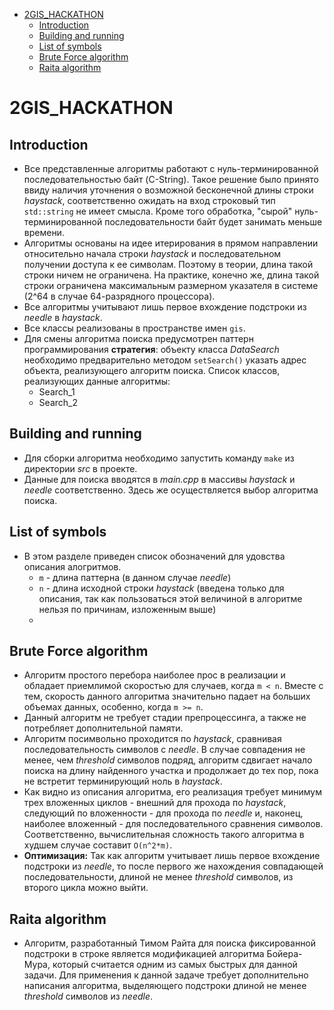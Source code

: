 

- [2GIS_HACKATHON](#2gis_hackathon)
  - [Introduction](#introduction)
  - [Building and running](#building-and-running)
  - [List of symbols](#list-of-symbols)
  - [Brute Force algorithm](#brute-force-algorithm)
  - [Raita algorithm](#raita-algorithm)

# 2GIS_HACKATHON

## Introduction

- Все представленные алгоритмы работают с нуль-терминированной последовательностью байт (C-String). Такое решение было принято ввиду наличия уточнения о возможной бесконечной длины строки *haystack*, соответственно ожидать на вход строковый тип `std::string` не имеет смысла. Кроме того обработка, "сырой" нуль-терминированной последовательности байт будет занимать меньше времени.
- Алгоритмы основаны на идее итерирования в прямом направлении относительно начала строки *haystack* и последовательном получении доступа к ее символам. Поэтому в теории, длина такой строки ничем не ограничена. На практике, конечно же, длина такой строки ограничена максимальным размерном указателя в системе (2^64 в случае 64-разрядного процессора).
- Все алгоритмы учитывают лишь первое вхождение подстроки из *needle* в *haystack*.
- Все классы реализованы в пространстве имен `gis`. 
- Для смены алгоритма поиска предусмотрен паттерн программирования **стратегия**: объекту класса *DataSearch* необходимо предварительно методом `setSearch()` указать адрес объекта, реализующего алгоритм поиска. Список классов, реализующих данные алгоритмы:
  - Search_1
  - Search_2

## Building and running
- Для сборки алгоритма необходимо запустить команду `make` из директории *src* в проекте.
- Данные для поиска вводятся в *main.cpp* в массивы *haystack* и *needle* соответственно. Здесь же осуществляется выбор алгоритма поиска.


## List of symbols
- В этом разделе приведен список обозначений для удовства описания алогритмов.
  -  `m` - длина паттерна (в данном случае *needle*) 
  -  `n` - длина исходной строки *haystack* (введена только для описания, так как пользоваться этой величиной в алгоритме нельзя по причинам, изложенным выше)
  -  

## Brute Force algorithm
- Алгоритм простого перебора наиболее прос в реализации и обладает приемлимой скоростью для случаев, когда `m < n`. Вместе с тем, скорость данного алгоритма значительно падает на больших объемах данных, особенно, когда `m >= n`.
- Данный алгоритм не требует стадии препроцессинга, а также не потребляет дополнительной памяти.
- Алгоритм посимвольно проходится по *haystack*, сравнивая последовательность символов с *needle*. В случае совпадения не менее, чем *threshold* символов подряд, алгоритм сдвигает начало поиска на длину найденного участка и продолжает до тех пор, пока не встретит терминирующий ноль в *haystack*.
- Как видно из описания алгоритма, его реализация требует минимум трех вложенных циклов - внешний для прохода по *haystack*, следующий по вложенности - для прохода по *needle* и, наконец, наиболее вложенный - для последовательного сравнения символов. Соответственно, вычислительная сложность такого алгоритма в худшем случае составит `O(n^2*m)`.
- **Оптимизация:** Так как алгоритм учитывает лишь первое вхождение подстроки из *needle*, то после первого же нахождения совпадающей последовательности, длиной не менее *threshold* символов, из второго цикла можно выйти.

## Raita algorithm
- Алгоритм, разработанный Тимом Райта для поиска фиксированной подстроки в строке является модификацией алгоритма Бойера-Мура, который считается одним из самых быстрых для данной задачи. Для применения к данной задаче требует дополнительно написания алгоритма, выделяющего подстроки длиной не менее *threshold* символов из *needle*.
